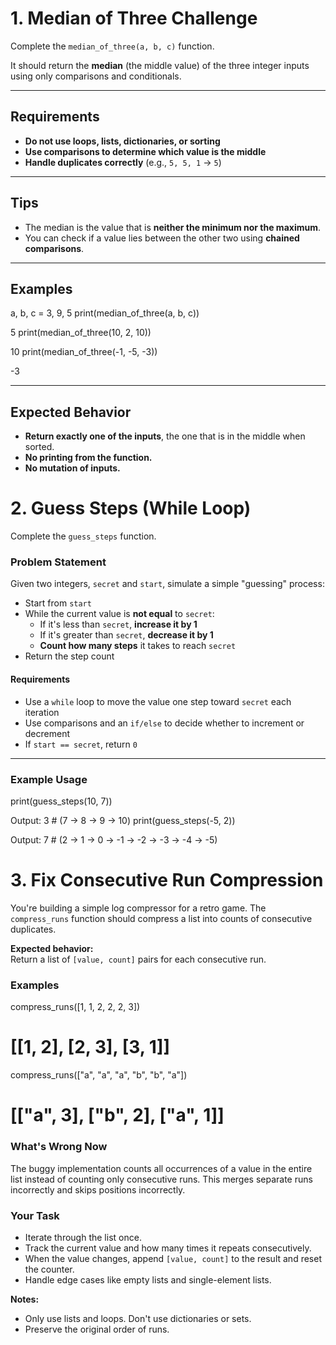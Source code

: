 # 1. Median of Three Challenge

Complete the `median_of_three(a, b, c)` function.

It should return the **median** (the middle value) of the three integer inputs using only comparisons and conditionals.

---

## Requirements

- **Do not use loops, lists, dictionaries, or sorting**
- **Use comparisons to determine which value is the middle**
- **Handle duplicates correctly** (e.g., `5, 5, 1` → `5`)

---

## Tips

- The median is the value that is **neither the minimum nor the maximum**.
- You can check if a value lies between the other two using **chained comparisons**.

---

## Examples
a, b, c = 3, 9, 5
print(median_of_three(a, b, c))

5
print(median_of_three(10, 2, 10))

10
print(median_of_three(-1, -5, -3))

-3

---

## Expected Behavior

- **Return exactly one of the inputs**, the one that is in the middle when sorted.
- **No printing from the function.**
- **No mutation of inputs.**

# 2. Guess Steps (While Loop)

Complete the `guess_steps` function.

### Problem Statement
Given two integers, `secret` and `start`, simulate a simple "guessing" process:

- Start from `start`
- While the current value is **not equal** to `secret`:
  - If it's less than `secret`, **increase it by 1**
  - If it's greater than `secret`, **decrease it by 1**
  - **Count how many steps** it takes to reach `secret`
- Return the step count

#### Requirements
- Use a `while` loop to move the value one step toward `secret` each iteration
- Use comparisons and an `if/else` to decide whether to increment or decrement
- If `start == secret`, return `0`

---

### Example Usage
print(guess_steps(10, 7))

Output: 3 # (7 -> 8 -> 9 -> 10)
print(guess_steps(-5, 2))

Output: 7 # (2 -> 1 -> 0 -> -1 -> -2 -> -3 -> -4 -> -5)

# 3. Fix Consecutive Run Compression

You're building a simple log compressor for a retro game. The `compress_runs` function should compress a list into counts of consecutive duplicates.

**Expected behavior:**  
Return a list of `[value, count]` pairs for each consecutive run.

### Examples
compress_runs([1, 1, 2, 2, 2, 3])
# [[1, 2], [2, 3], [3, 1]]

compress_runs(["a", "a", "a", "b", "b", "a"])
# [["a", 3], ["b", 2], ["a", 1]]

### What's Wrong Now

The buggy implementation counts all occurrences of a value in the entire list instead of counting only consecutive runs. This merges separate runs incorrectly and skips positions incorrectly.

### Your Task

- Iterate through the list once.
- Track the current value and how many times it repeats consecutively.
- When the value changes, append `[value, count]` to the result and reset the counter.
- Handle edge cases like empty lists and single-element lists.

**Notes:**
- Only use lists and loops. Don't use dictionaries or sets.
- Preserve the original order of runs.

